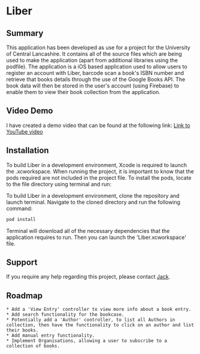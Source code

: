 #  Liber

## Summary
This application has been developed as use for a project for the University of Central Lancashire. It contains all of the source files which are being used to make the application (apart from additional libraries using the podfile). 
The application is a iOS based application used to allow users to register an account with Liber, barcode scan a book's ISBN number and retrieve that books details through the use of the Google Books API. The book data will then be stored in the user's account (using Firebase) to enable them to view their book collection from the application. 

## Video Demo
I have created a demo video that can be found at the following link: [Link to YouTube video](https://www.youtube.com/watch?v=uYifEzh8e7E)

## Installation
To build Liber in a development environment, Xcode is required to launch the .xcworkspace. When running the project, it is important to know that the pods required are not included in the project file. To install the pods, locate to the file directory using terminal and run:

To build Liber in a development environment, clone the repository and launch terminal. Navigate to the cloned directory and run the following command:

```bash
pod install
```

Terminal will download all of the necessary dependencies that the application requires to run. Then you can launch the 'Liber.xcworkspace' file.

## Support 
If you require any help regarding this project, please contact [Jack](mailto:jack.bish96@gmail.com). 

## Roadmap
    * Add a 'View Entry' controller to view more info about a book entry. 
    * Add search functionality for the bookcase. 
    * Potentially add a 'Author' controller, to list all Authors in collection, then have the functionality to click on an author and list their books. 
    * Add manual entry functionality.
    * Implement Organisations, allowing a user to subscribe to a collection of books. 
